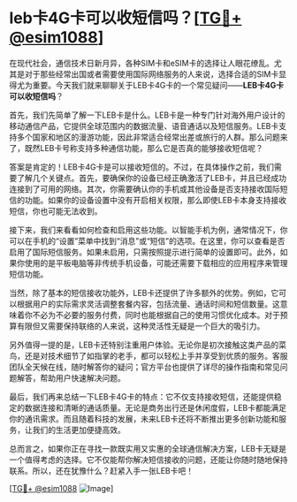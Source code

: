 # leb卡4G卡可以收短信吗？[[TG💪+ @esim1088](https://t.me/s/esim1088)]

在现代社会，通信技术日新月异，各种SIM卡和eSIM卡的选择让人眼花缭乱。尤其是对于那些经常出国或者需要使用国际网络服务的人来说，选择合适的SIM卡显得尤为重要。今天我们就来聊聊关于LEB卡4G卡的一个常见疑问——**LEB卡4G卡可以收短信吗**？

首先，我们先简单了解一下LEB卡是什么。LEB卡是一种专门针对海外用户设计的移动通信产品，它提供全球范围内的数据流量、语音通话以及短信服务。LEB卡支持多个国家和地区的漫游功能，因此非常适合经常出差或旅行的人群。那么问题来了，既然LEB卡号称支持多种通信功能，那么它是否真的能够接收短信呢？

答案是肯定的！LEB卡4G卡是可以接收短信的。不过，在具体操作之前，我们需要了解几个关键点。首先，要确保你的设备已经正确激活了LEB卡，并且已经成功连接到了可用的网络。其次，你需要确认你的手机或其他设备是否支持接收国际短信的功能。如果你的设备设置中没有开启相关权限，那么即使LEB卡本身支持接收短信，你也可能无法收到。

接下来，我们来看看如何检查和启用这些功能。以智能手机为例，通常情况下，你可以在手机的“设置”菜单中找到“消息”或“短信”的选项。在这里，你可以查看是否启用了国际短信服务。如果未启用，只需按照提示进行简单的设置即可。此外，如果你使用的是平板电脑等非传统手机设备，可能还需要下载相应的应用程序来管理短信功能。

当然，除了基本的短信接收功能外，LEB卡还提供了许多额外的优势。例如，它可以根据用户的实际需求灵活调整套餐内容，包括流量、通话时间和短信数量。这意味着你不必为不必要的服务付费，同时也能根据自己的使用习惯优化成本。对于预算有限但又需要保持联络的人来说，这种灵活性无疑是一个巨大的吸引力。

另外值得一提的是，LEB卡还特别注重用户体验。无论你是初次接触这类产品的菜鸟，还是对技术细节了如指掌的老手，都可以轻松上手并享受到优质的服务。客服团队全天候在线，随时解答你的疑问；官方平台也提供了详尽的操作指南和常见问题解答，帮助用户快速解决问题。

最后，我们再来总结一下LEB卡4G卡的特点：它不仅支持接收短信，还能提供稳定的数据连接和清晰的通话质量。无论是商务出行还是休闲度假，LEB卡都能满足你的通讯需求。而且随着科技的发展，未来LEB卡还将不断推出更多创新功能和服务，让我们的生活更加便捷高效。

总而言之，如果你正在寻找一款既实用又实惠的全球通信解决方案，LEB卡无疑是一个值得考虑的选择。它不仅能帮你解决短信接收的问题，还能让你随时随地保持联系。所以，还在犹豫什么？赶紧入手一张LEB卡吧！

[[TG💪+ @esim1088](https://t.me/s/esim1088) ![Image](https://i.postimg.cc/4NQfJmqS/Snipaste-2025-05-13-00-14-12.png)]